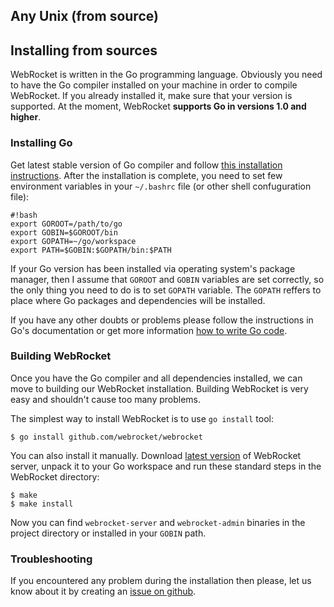 Any Unix (from source)
---

## Installing from sources

WebRocket is written in the Go programming language. Obviously you need to
have the Go compiler installed on your machine in order to compile WebRocket.
If you already installed it, make sure that your version is supported.
At the moment, WebRocket **supports Go in versions 1.0 and higher**.

### Installing Go

Get latest stable version of Go compiler and follow [this installation instructions](http://golang.org/doc/install).
After the installation is complete, you need to set few environment variables
in your `~/.bashrc` file (or other shell confuguration file):

    #!bash
    export GOROOT=/path/to/go
    export GOBIN=$GOROOT/bin
    export GOPATH=~/go/workspace
    export PATH=$GOBIN:$GOPATH/bin:$PATH

If your Go version has been installed via operating system's package manager,
then I assume that `GOROOT` and `GOBIN` variables are set correctly, so the
only thing you need to do is to set `GOPATH` variable. The `GOPATH` reffers
to place where Go packages and dependencies will be installed. 
	
If you have any other doubts or problems please follow the instructions
in Go's documentation or get more information [how to write Go code](http://golang.org/doc/code.html).

### Building WebRocket

Once you have the Go compiler and all dependencies installed, we can move
to building our WebRocket installation. Building WebRocket is very easy and
shouldn't cause too many problems. 

The simplest way to install WebRocket is to use `go install` tool:

    $ go install github.com/webrocket/webrocket
    
You can also install it manually. Download [latest version](https://github.com/webrocket/webrocket/tags)
of WebRocket server, unpack it to your Go workspace and run these standard steps
in the WebRocket directory:

	$ make
    $ make install

Now you can find `webrocket-server` and `webrocket-admin` binaries in the
project directory or installed in your `GOBIN` path.

### Troubleshooting

If you encountered any problem during the installation then please, let us know about it 
by creating an [issue on github](http://github.com/webrocket/webrocket/issues).
